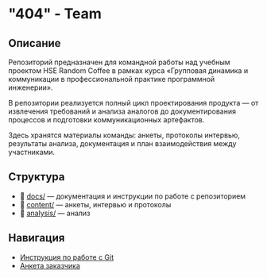 # "404" - Team

## Описание
Репозиторий предназначен для командной работы над учебным проектом HSE Random Coffee в рамках курса «Групповая динамика и коммуникации в профессиональной практике программной инженерии».

В репозитории реализуется полный цикл проектирования продукта — от извлечения требований и анализа аналогов до документирования процессов и подготовки коммуникационных артефактов.

Здесь хранятся материалы команды: анкеты, протоколы интервью, результаты анализа, документация и план взаимодействия между участниками.

## Структура
- 📄 [docs/](./docs) — документация и инструкции по работе с репозиторием
- 📂 [content/](./content) — анкеты, интервью и протоколы
- 📂 [analysis/](./analysis) — анализ

## Навигация
- [Инструкция по работе с Git](./docs/workflow.md)
- [Анкета заказчика](./content/questionnaire.md)
